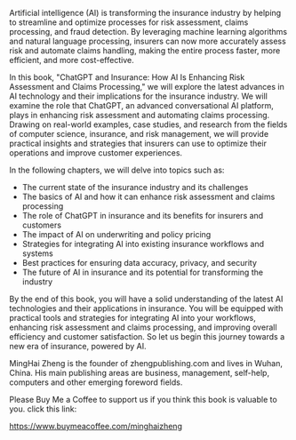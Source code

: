 
Artificial intelligence (AI) is transforming the insurance industry by helping to streamline and optimize processes for risk assessment, claims processing, and fraud detection. By leveraging machine learning algorithms and natural language processing, insurers can now more accurately assess risk and automate claims handling, making the entire process faster, more efficient, and more cost-effective.

In this book, "ChatGPT and Insurance: How AI Is Enhancing Risk Assessment and Claims Processing," we will explore the latest advances in AI technology and their implications for the insurance industry. We will examine the role that ChatGPT, an advanced conversational AI platform, plays in enhancing risk assessment and automating claims processing. Drawing on real-world examples, case studies, and research from the fields of computer science, insurance, and risk management, we will provide practical insights and strategies that insurers can use to optimize their operations and improve customer experiences.

In the following chapters, we will delve into topics such as:

- The current state of the insurance industry and its challenges
- The basics of AI and how it can enhance risk assessment and claims processing
- The role of ChatGPT in insurance and its benefits for insurers and customers
- The impact of AI on underwriting and policy pricing
- Strategies for integrating AI into existing insurance workflows and systems
- Best practices for ensuring data accuracy, privacy, and security
- The future of AI in insurance and its potential for transforming the industry

By the end of this book, you will have a solid understanding of the latest AI technologies and their applications in insurance. You will be equipped with practical tools and strategies for integrating AI into your workflows, enhancing risk assessment and claims processing, and improving overall efficiency and customer satisfaction. So let us begin this journey towards a new era of insurance, powered by AI.

MingHai Zheng is the founder of zhengpublishing.com and lives in Wuhan, China. His main publishing areas are business, management, self-help, computers and other emerging foreword fields.

Please Buy Me a Coffee to support us if you think this book is valuable to you. click this link:

https://www.buymeacoffee.com/minghaizheng
